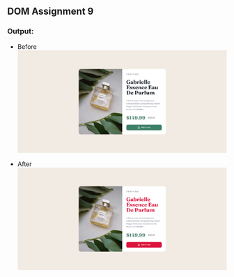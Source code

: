 ## DOM Assignment 9
### Output:
- Before
![Output](./images/before_9.jpg)

- After
![Output](./images/after_9.jpg)
